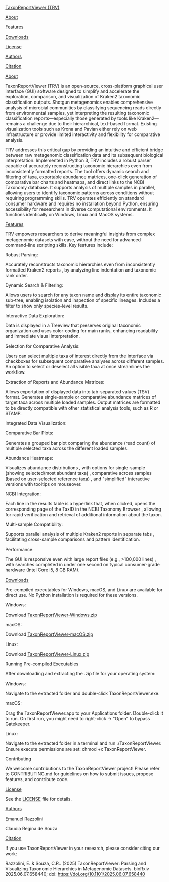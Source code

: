 [TaxonReportViewer (TRV)](https://github.com/erazzolini/taxonreportviewer/blob/main/trv.png)

[About](https://github.com/erazzolini/taxonreportviewer/blob/main/About)

[Features](https://github.com/erazzolini/taxonreportviewer/blob/main/Features)

[Downloads](https://github.com/erazzolini/taxonreportviewer/blob/main/Download)

[License](https://github.com/erazzolini/taxonreportviewer/blob/main/License)

[Authors](https://github.com/erazzolini/taxonreportviewer/blob/main/Authors)

[Citation](https://github.com/erazzolini/taxonreportviewer/blob/main/Citation)


[About](https://github.com/erazzolini/taxonreportviewer/blob/main/About)

TaxonReportViewer (TRV) is an open-source, cross-platform graphical user interface (GUI) software designed to simplify and accelerate the exploration, comparison, and visualization of Kraken2 taxonomic classification outputs. Shotgun metagenomics enables comprehensive analysis of microbial communities by classifying sequencing reads directly from environmental samples, yet interpreting the resulting taxonomic classification reports—especially those generated by tools like Kraken2—remains a challenge due to their hierarchical, text-based format. Existing visualization tools such as Krona and Pavian either rely on web infrastructure or provide limited interactivity and flexibility for comparative analysis.


TRV addresses this critical gap by providing an intuitive and efficient bridge between raw metagenomic classification data and its subsequent biological interpretation. Implemented in Python 3, TRV includes a robust parser capable of accurately reconstructing taxonomic hierarchies even from inconsistently formatted reports. The tool offers dynamic search and filtering of taxa, exportable abundance matrices, one-click generation of comparative bar charts and heatmaps, and direct links to the NCBI Taxonomy database. It supports analysis of multiple samples in parallel, allowing users to identify taxonomic patterns across conditions without requiring programming skills. TRV operates efficiently on standard consumer hardware and requires no installation beyond Python, ensuring accessibility for researchers in diverse computational environments. It functions identically on Windows, Linux and MacOS systems.


[Features](https://github.com/erazzolini/taxonreportviewer/blob/main/Features)

  TRV empowers researchers to derive meaningful insights from complex metagenomic datasets with ease, without the need for advanced command-line scripting skills. Key features include:

Robust Parsing:

  Accurately reconstructs taxonomic hierarchies even from inconsistently formatted Kraken2 reports , by analyzing line indentation and taxonomic rank order.

Dynamic Search & Filtering:

  Allows users to search for any taxon name and display its entire taxonomic sub-tree, enabling isolation and inspection of specific lineages. Includes a filter to show only species-level results.

Interactive Data Exploration:

  Data is displayed in a Treeview that preserves original taxonomic organization and uses color-coding for main ranks, enhancing readability and immediate visual interpretation.

Selection for Comparative Analysis:
	
  Users can select multiple taxa of interest directly from the interface via checkboxes for subsequent comparative analyses across different samples. An option to select or deselect all visible taxa at once streamlines the workflow.

Extraction of Reports and Abundance Matrices:

  Allows exportation of displayed data into tab-separated values (TSV) format. Generates single-sample or comparative abundance matrices of target taxa across multiple loaded samples. Output matrices are formatted to be directly compatible with other statistical analysis 		tools, such as R or STAMP.


Integrated Data Visualization:


Comparative Bar Plots:

  Generates a grouped bar plot comparing the abundance (read count) of multiple selected taxa across the different loaded samples.

Abundance Heatmaps:

  Visualizes abundance distributions , with options for single-sample (showing selected/most abundant taxa) , comparative across samples (based on user-selected reference taxa) , and "simplified" interactive versions with tooltips on mouseover.

NCBI Integration:

  Each line in the results table is a hyperlink that, when clicked, opens the corresponding page of the TaxID in the NCBI Taxonomy Browser , allowing for rapid verification and retrieval of additional information about the taxon.

Multi-sample Compatibility:

  Supports parallel analysis of multiple Kraken2 reports in separate tabs , facilitating cross-sample comparisons and pattern identification.

Performance:

  The GUI is responsive even with large report files (e.g., >100,000 lines) , with searches completed in under one second on typical consumer-grade hardware (Intel Core i5, 8 GB RAM).


[Downloads](https://github.com/erazzolini/taxonreportviewer/blob/main/Download)

  Pre-compiled executables for Windows, macOS, and Linux are available for direct use. No Python installation is required for these versions.

Windows:

  Download [TaxonReportViewer-Windows.zip](https://github.com/erazzolini/taxonreportviewer/releases/download/v1.0/trv_windows.zip)

macOS:

  Download [TaxonReportViewer-macOS.zip](https://github.com/erazzolini/taxonreportviewer/releases/download/v1.0/trv_macos.zip)

Linux:

  Download [TaxonReportViewer-Linux.zip](https://github.com/erazzolini/taxonreportviewer/releases/download/v1.0/trv_linux.zip)


Running Pre-compiled Executables

  After downloading and extracting the .zip file for your operating system:

Windows:

  Navigate to the extracted folder and double-click TaxonReportViewer.exe.


macOS:

  Drag the TaxonReportViewer.app to your Applications folder. Double-click it to run. On first run, you might need to right-click -> "Open" to bypass Gatekeeper.


Linux:

  Navigate to the extracted folder in a terminal and run ./TaxonReportViewer. Ensure execute permissions are set: chmod +x TaxonReportViewer.


Contributing

  We welcome contributions to the TaxonReportViewer project! Please refer to CONTRIBUTING.md for guidelines on how to submit issues, propose features, and contribute code.


[License](https://github.com/erazzolini/taxonreportviewer/blob/main/License)

  See the [LICENSE](https://github.com/erazzolini/taxonreportviewer/blob/main/LICENSE) file for details.

[Authors](https://github.com/erazzolini/taxonreportviewer/blob/main/Authors)

  Emanuel Razzolini 
  
  Claudia Regina de Souza 

[Citation](https://github.com/erazzolini/taxonreportviewer/blob/main/Citation)

  If you use TaxonReportViewer in your research, please consider citing our work:

  Razzolini, E. & Souza, C.R.. (2025) TaxonReportViewer: Parsing and Visualizing Taxonomic Hierarchies in Metagenomic Datasets. bioRxiv 2025.06.07.658440; doi: https://doi.org/10.1101/2025.06.07.658440

